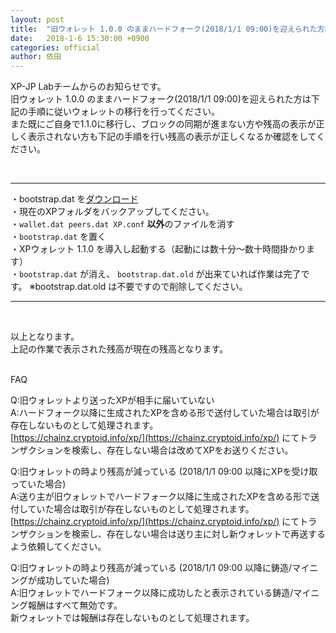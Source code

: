 ```yaml
---
layout: post
title:  "旧ウォレット 1.0.0 のままハードフォーク(2018/1/1 09:00)を迎えられた方向けの移行手順について"
date:   2018-1-6 15:30:00 +0900
categories: official
author: 依田
---  
```

XP-JP Labチームからのお知らせです。  
旧ウォレット 1.0.0 のままハードフォーク(2018/1/1 09:00)を迎えられた方は下記の手順に従いウォレットの移行を行ってください。  
また既にご自身で1.1.0に移行し、ブロックの同期が進まない方や残高の表示が正しく表示されない方も下記の手順を行い残高の表示が正しくなるか確認をしてください。  

<br>
<hr>

・bootstrap.dat を[ダウンロード](https://object-storage.tyo1.conoha.io/v1/nc_c17ae3d951a84d7ba2a9d28bf2bbfbd7/XPbootstrap/bootstrap.dat)  
・現在のXPフォルダをバックアップしてください。  
・`wallet.dat peers.dat XP.conf` **以外**のファイルを消す  
・`bootstrap.dat` を置く  
・XPウォレット 1.1.0 を導入し起動する（起動には数十分～数十時間掛かります）  
・`bootstrap.dat` が消え、 `bootstrap.dat.old` が出来ていれば作業は完了です。   ※bootstrap.dat.old は不要ですので削除してください。  

<hr>
<br>

以上となります。  
上記の作業で表示された残高が現在の残高となります。  

<br>
FAQ  

Q:旧ウォレットより送ったXPが相手に届いていない  
A:ハードフォーク以降に生成されたXPを含める形で送付していた場合は取引が存在しないものとして処理されます。  
[https://chainz.cryptoid.info/xp/](https://chainz.cryptoid.info/xp/) にてトランザクションを検索し、存在しない場合は改めてXPをお送りください。  


Q:旧ウォレットの時より残高が減っている (2018/1/1 09:00 以降にXPを受け取っていた場合)  
A:送り主が旧ウォレットでハードフォーク以降に生成されたXPを含める形で送付していた場合は取引が存在しないものとして処理されます。  
[https://chainz.cryptoid.info/xp/](https://chainz.cryptoid.info/xp/) にてトランザクションを検索し、存在しない場合は送り主に対し新ウォレットで再送するよう依頼してください。  


Q:旧ウォレットの時より残高が減っている (2018/1/1 09:00 以降に鋳造/マイニングが成功していた場合)  
A:旧ウォレットでハードフォーク以降に成功したと表示されている鋳造/マイニング報酬はすべて無効です。  
新ウォレットでは報酬は存在しないものとして処理されます。  
